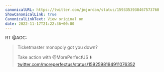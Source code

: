 ```yaml
---
canonicalURL: https://twitter.com/jmjordan/status/1593353938467573760
ShowCanonicalLink: true
CanonicalLinkText: View original on
date: 2022-11-17T21:22:36+00:00
---
```

RT @AOC:
> Ticketmaster monopoly got you down?
> 
> Take action with @MorePerfectUS ⬇️ [twitter.com/moreperfectus/status/1592598194911076352](https://twitter.com/moreperfectus/status/1592598194911076352)